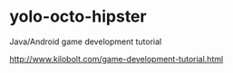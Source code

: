 yolo-octo-hipster
=================

Java/Android game development tutorial

http://www.kilobolt.com/game-development-tutorial.html
